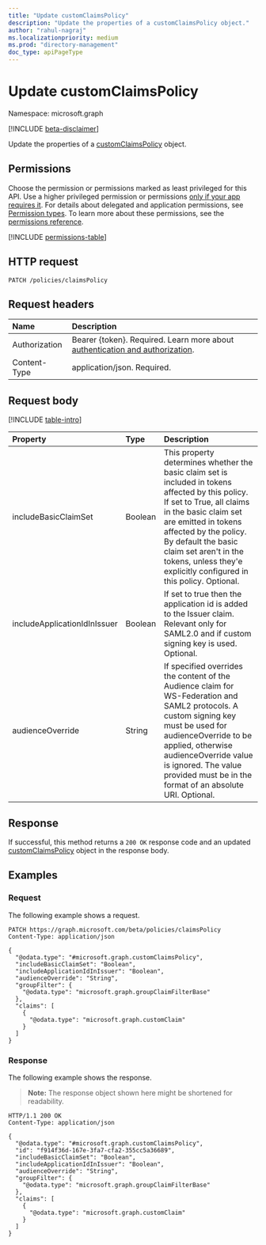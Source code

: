 ```yaml
---
title: "Update customClaimsPolicy"
description: "Update the properties of a customClaimsPolicy object."
author: "rahul-nagraj"
ms.localizationpriority: medium
ms.prod: "directory-management"
doc_type: apiPageType
---
```


# Update customClaimsPolicy

Namespace: microsoft.graph

[!INCLUDE [beta-disclaimer](../../includes/beta-disclaimer.md)]

Update the properties of a [customClaimsPolicy](../resources/customclaimspolicy.md) object.

## Permissions

Choose the permission or permissions marked as least privileged for this API. Use a higher privileged permission or permissions [only if your app requires it](/graph/permissions-overview#best-practices-for-using-microsoft-graph-permissions). For details about delegated and application permissions, see [Permission types](/graph/permissions-overview#permission-types). To learn more about these permissions, see the [permissions reference](/graph/permissions-reference).

<!-- {
  "blockType": "permissions",
  "name": "customclaimspolicy-update-permissions"
}
-->
[!INCLUDE [permissions-table](../includes/permissions/customclaimspolicy-update-permissions.md)]

## HTTP request

<!-- {
  "blockType": "ignored"
}
-->
``` http
PATCH /policies/claimsPolicy
```

## Request headers

|Name|Description|
|:---|:---|
|Authorization|Bearer {token}. Required. Learn more about [authentication and authorization](/graph/auth/auth-concepts).|
|Content-Type|application/json. Required.|

## Request body

[!INCLUDE [table-intro](../../includes/update-property-table-intro.md)]

|Property|Type|Description|
|:---|:---|:---|
|includeBasicClaimSet|Boolean|This property determines whether the basic claim set is included in tokens affected by this policy. If set to True, all claims in the basic claim set are emitted in tokens affected by the policy. By default the basic claim set aren't in the tokens, unless they'e explicitly configured in this policy. Optional.|
|includeApplicationIdInIssuer|Boolean|If set to true then the application id is added to the Issuer claim. Relevant only for SAML2.0 and if custom signing key is used. Optional.|
|audienceOverride|String|If specified overrides the content of the Audience claim for WS-Federation and SAML2 protocols. A custom signing key must be used for audienceOverride to be applied, otherwise audienceOverride value is ignored. The value provided must be in the format of an absolute URI. Optional.|

## Response

If successful, this method returns a `200 OK` response code and an updated [customClaimsPolicy](../resources/customclaimspolicy.md) object in the response body.

## Examples

### Request

The following example shows a request.
<!-- {
  "blockType": "request",
  "name": "update_customclaimspolicy"
}
-->
``` http
PATCH https://graph.microsoft.com/beta/policies/claimsPolicy
Content-Type: application/json

{
  "@odata.type": "#microsoft.graph.customClaimsPolicy",
  "includeBasicClaimSet": "Boolean",
  "includeApplicationIdInIssuer": "Boolean",
  "audienceOverride": "String",
  "groupFilter": {
    "@odata.type": "microsoft.graph.groupClaimFilterBase"
  },
  "claims": [
    {
      "@odata.type": "microsoft.graph.customClaim"
    }
  ]
}
```

### Response

The following example shows the response.
>**Note:** The response object shown here might be shortened for readability.
<!-- {
  "blockType": "response",
  "truncated": true,
  "@odata.type": "microsoft.graph.customClaimsPolicy"
}
-->
``` http
HTTP/1.1 200 OK
Content-Type: application/json

{
  "@odata.type": "#microsoft.graph.customClaimsPolicy",
  "id": "f914f36d-167e-3fa7-cfa2-355cc5a36689",
  "includeBasicClaimSet": "Boolean",
  "includeApplicationIdInIssuer": "Boolean",
  "audienceOverride": "String",
  "groupFilter": {
    "@odata.type": "microsoft.graph.groupClaimFilterBase"
  },
  "claims": [
    {
      "@odata.type": "microsoft.graph.customClaim"
    }
  ]
}
```
